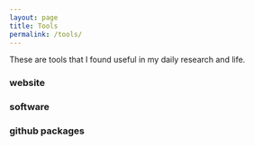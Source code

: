 ```yaml
---
layout: page
title: Tools
permalink: /tools/
---
```

These are tools that I found useful in my daily research and life. 

### website

### software

### github packages
